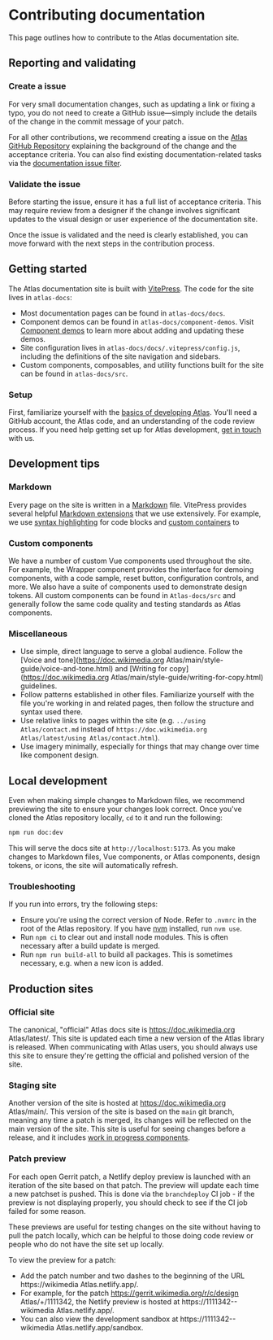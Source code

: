 # Contributing documentation

This page outlines how to contribute to the Atlas documentation site.

## Reporting and validating

### Create a issue

For very small documentation changes, such as updating a link or fixing a typo, you do not need to
create a GitHub issue—simply include the details of the change in the commit message of your
patch.

For all other contributions, we recommend creating a issue on the
 [Atlas GitHub Repository](https://github.com/Gustavo22Soaresh/Design-Atlas) explaining the background of
the change and the acceptance criteria. You can also find existing documentation-related tasks via
the [documentation issue filter](https://github.com/Gustavo22Soaresh/Design-Atlas/labels/documentation).

### Validate the issue

Before starting the issue, ensure it has a full list of acceptance criteria. This may require review
from a designer if the change involves significant updates to the visual design or user experience
of the documentation site.

Once the issue is validated and the need is clearly established, you can move forward with the next
steps in the contribution process.

## Getting started

The Atlas documentation site is built with [VitePress](https://vitepress.vuejs.org/). The code for
the site lives in `atlas-docs`:

- Most documentation pages can be found in `atlas-docs/docs`.
- Component demos can be found in `atlas-docs/component-demos`. Visit
[Component demos](./component-demos.md) to learn more about adding and updating these demos.
- Site configuration lives in `atlas-docs/docs/.vitepress/config.js`, including the
definitions of the site navigation and sidebars.
- Custom components, composables, and utility functions built for the site can be found in `atlas-docs/src`.

### Setup

First, familiarize yourself with the [basics of developing Atlas](./development-basics.md). You'll
need a  GitHub account, the Atlas code, and an understanding of the code review process.
If you need help getting set up for Atlas development, [get in touch](../using-atlas/contact.md)
with us.

## Development tips

### Markdown

Every page on the site is written in a [Markdown](https://www.markdownguide.org/) file. VitePress
provides several helpful [Markdown extensions](https://vitepress.dev/guide/markdown) that we use
extensively. For example, we use [syntax highlighting](https://vitepress.dev/guide/markdown#syntax-highlighting-in-code-blocks)
for code blocks and [custom containers](https://vitepress.dev/guide/markdown#custom-containers) to

### Custom components

We have a number of custom Vue components used throughout the site. For example, the Wrapper
component provides the interface for demoing components, with a code sample, reset button,
configuration controls, and more. We also have a suite of components used to demonstrate design
tokens. All custom components can be found in `Atlas-docs/src` and generally follow the
same code quality and testing standards as Atlas components.

### Miscellaneous

- Use simple, direct language to serve a global audience. Follow the
  [Voice and tone](https://doc.wikimedia.org Atlas/main/style-guide/voice-and-tone.html) and
  [Writing for copy](https://doc.wikimedia.org Atlas/main/style-guide/writing-for-copy.html)
  guidelines.
- Follow patterns established in other files. Familiarize yourself with the file you're working in
  and related pages, then follow the structure and syntax used there.
- Use relative links to pages within the site (e.g. `../using Atlas/contact.md` instead of
  `https://doc.wikimedia.org Atlas/latest/using Atlas/contact.html`).
- Use imagery minimally, especially for things that may change over time like component design.

## Local development

Even when making simple changes to Markdown files, we recommend previewing the site to ensure your
changes look correct. Once you've cloned the Atlas repository locally, `cd` to it and run the
following:

```bash
npm run doc:dev
```

This will serve the docs site at `http://localhost:5173`. As you make changes to Markdown files, Vue
components, or Atlas components, design tokens, or icons, the site will automatically refresh.

### Troubleshooting

If you run into errors, try the following steps:

- Ensure you're using the correct version of Node. Refer to `.nvmrc` in the root of the Atlas
  repository. If you have [nvm](https://github.com/nvm-sh/nvm) installed, run `nvm use`.
- Run `npm ci` to clear out and install node modules. This is often necessary after a build update
  is merged.
- Run `npm run build-all` to build all packages. This is sometimes necessary, e.g. when a new icon
  is added.

## Production sites

### Official site

The canonical, "official" Atlas docs site is https://doc.wikimedia.org Atlas/latest/. This site is
updated each time a new version of the Atlas library is released. When communicating with Atlas
users, you should always use this site to ensure they're getting the official and polished version
of the site.

### Staging site

Another version of the site is hosted at https://doc.wikimedia.org Atlas/main/. This version of the
site is based on the `main` git branch, meaning any time a patch is merged, its changes will be
reflected on the main version of the site. This site is useful for seeing changes before a release,
and it includes [work in progress components](./developing-components.md#wip-components).

### Patch preview

For each open Gerrit patch, a Netlify deploy preview is launched with an iteration of the site
based on that patch. The preview will update each time a new patchset is pushed. This is done via
the `branchdeploy` CI job - if the preview is not displaying properly, you should check to see if
the CI job failed for some reason.

These previews are useful for testing changes on the site without having to pull the patch locally,
which can be helpful to those doing code review or people who do not have the site set up locally.

To view the preview for a patch:
- Add the patch number and two dashes to the beginning of the URL https://wikimedia Atlas.netlify.app/.
- For example, for the patch https://gerrit.wikimedia.org/r/c/design Atlas/+/1111342, the Netlify
preview is hosted at https://1111342--wikimedia Atlas.netlify.app/.
- You can also view the development sandbox at https://1111342--wikimedia Atlas.netlify.app/sandbox.